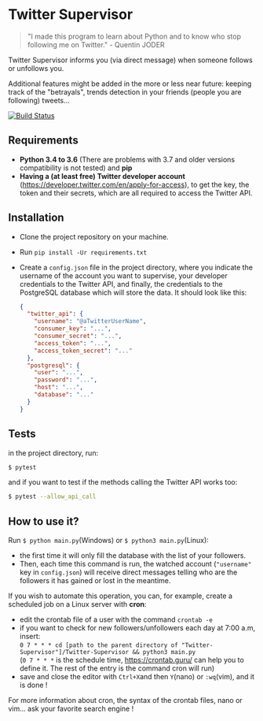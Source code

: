 # Twitter Supervisor
> "I made this program to learn about Python and to know who stop following me on Twitter." - Quentin JODER 

Twitter Supervisor informs you (via direct message) when someone follows or unfollows you.

Additional features might be added in the more or less near future: keeping track of the "betrayals", trends detection 
in your friends (people you are following) tweets...

[![Build Status](https://travis-ci.com/QuentinJoder/Twitter-Supervisor.svg?branch=master)](https://travis-ci.com/QuentinJoder/Twitter-Supervisor)

## Requirements
* **Python 3.4 to 3.6** (There are problems with 3.7 and older versions compatibility is not tested) and **pip**
* **Having a (at least free) Twitter developer account** (https://developer.twitter.com/en/apply-for-access), to get the
 key, the token and their secrets, which are all required to access the Twitter API.

## Installation
* Clone the project repository on your machine.
* Run `pip install -Ur requirements.txt`
* Create a `config.json` file in the project directory, where you indicate the username of the account you want to 
supervise, your developer credentials to the Twitter API, and finally, the credentials to the PostgreSQL database
which will store the data. It should look like this:

    ```json
    {
      "twitter_api": {
        "username": "@aTwitterUserName",
        "consumer_key": "...",
        "consumer_secret": "...",
        "access_token": "...",
        "access_token_secret": "..."
      },
      "postgresql": {
        "user": "...",
        "password": "...",
        "host": "...",
        "database": "..."
      }
    }
    ```

## Tests
in the project directory, run: 
```bash
$ pytest
``` 
and if you want to test if the methods calling the Twitter API works too:
```bash
$ pytest --allow_api_call
```

## How to use it?
Run `$ python main.py`(Windows) or `$ python3 main.py`(Linux):
* the first time it will only fill the database with the list of your followers.
* Then, each time this command is run, the watched account (`"username"` key in `config.json`) will receive direct messages
telling who are the followers it has gained or lost in the meantime.

If you wish to automate this operation, you can, for example, create a scheduled job on a Linux server with **cron**:
* edit the crontab file of a user with the command `crontab -e`
* if you want to check for new followers/unfollowers each day at 7:00 a.m, insert:
<br/>`0 7 * * * cd [path to the parent directory of "Twitter-Supervisor"]/Twitter-Supervisor && python3 main.py`
<br/>(`0 7 * * *` is the schedule time, https://crontab.guru/ can help you to define it. The rest of the entry is the 
command cron will run)
* save and close the editor with `Ctrl+X`and then `Y`(nano) or `:wq`(vim), and it is done !

For more information about cron, the syntax of the crontab files, nano or vim... ask your favorite search engine !
